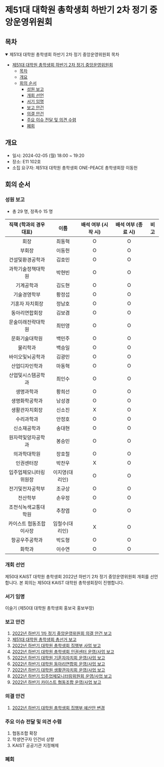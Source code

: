 제51대 대학원 총학생회 하반기 2차 정기 중앙운영위원회 
===

## 목차

<details open>
<summary>제51대 대학원 총학생회 하반기 2차 정기 중앙운영위원회 목차</summary>
  
- [제51대 대학원 총학생회 하반기 2차 정기 중앙운영위원회](#제51대-대학원-총학생회-하반기-2차-정기-중앙운영위원회)
	- [목차](#목차)
	- [개요](#개요)
	- [회의 순서](#회의-순서)
		- [성원 보고](#성원-보고)
		- [개회 선언](#개회-선언)
		- [서기 임명](#서기-임명)
		- [보고 안건](#보고-안건)
		- [의결 안건](#의결-안건)
		- [주요 이슈 전달 및 의견 수렴](#주요-이슈-전달-및-의견-수렴)
		- [폐회](#폐회)
</details>

## 개요 

- 일시: 2024-02-05 (월) 18:00 ~ 19:20
- 장소: E11 102호
- 소집 요구자: 제51대 대학원 총학생회 ONE-PEACE 총학생회장 이동헌

## 회의 순서
### 성원 보고

- 총 29 명, 정족수 15 명  

| 직책 (학과의 경우 대표) | 이름 | 배석 여부 (시작 시) | 배석 여부 (종료 시) | 비고 | 
|:---:|:---:|:---:|:---:|:---:|
| 회장 | 최동혁 | O | O | | 
| 부회장 | 이동헌 | O | O | |
| 건설및환경공학과 | 김호민 | O | O | |
| 과학기술정책대학원 | 박현빈 | O | O | |
| 기계공학과 | 김도현 | O | O | |
| 기술경영학부 | 황정섭 | O | O | |
| 기혼자 자치회장 | 정남호 | O | O | |
| 동아리연합회장 | 김보겸 | O | O | |
| 문술미래전략대학원 | 최민영 | O | O | |
| 문화기술대학원 | 백민주 | O | O | |
| 물리학과 | 백승일 | O | O | |
| 바이오및뇌공학과 | 김광민 | O | O | |
| 산업디자인학과 | 마동혁 | O | O | |
| 산업및시스템공학과 | 최인수 | O | O | |
| 생명과학과 | 황희선 | O | O |  |
| 생명화학공학과 | 남성경 | O | O | |
| 생활관자치회장 | 신소진 | X | O | |
| 수리과학과 | 안정호 | O | O | |
| 신소재공학과 | 송대현 | O | O | |
| 원자력및양자공학과 | 봉승민 | O | O | |
| 의과학대학원 | 장호철 | O | O | |
| 인권센터장 | 박찬우 | X | O | |
| 입주업체모니터링위원장 | 이지영(대리인) | O | O | |
| 전기및전자공학부 | 조규상 | O | O | |
| 전산학부 | 손우정 | O | O | |
| 조천식녹색교통대학원 | 추창엽 | O | O | |
| 카이스트 협동조합 이사장 | 임철수(대리인) | X | O | |
| 항공우주공학과 | 박도형 | O | O | |
| 화학과 | 이수연 | O | O | |

### 개회 선언
제50대 KAIST 대학원 총학생회 2022년 하반기 2차 정기 중앙운영위원회 개회를 선언합니다. 본 회의는 제50대 KAIST 대학원 총학생회장이 진행합니다.

### 서기 임명
이슬기 (제50대 대학원 총학생회 홍보국 홍보부장) 

### 보고 안건
1. [2022년 하반기 1차 정기 중앙운영위원회 의결 안건 보고](보고안건/2022년-하반기-1차-정기-중앙운영위원회-의결-안건-보고.md)
2. [제51대 대학원 총학생회 총선거 보고](보고안건/제51대-중선관위-중운위-보고.md)
3. [2022년 하반기 대학원 총학생회 집행부 사업 보고](보고안건/2022년-하반기-대학원-총학생회-집행부-사업-보고.md)
4. [2022년 하반기 대학원 총학생회 인권센터 운영/사업 보고](보고안건/2022년-하반기-대학원-총학생회-인권센터-운영-사업-보고.md)
5. [2022년 하반기 대학원 기혼자자치회 운영/사업 보고](보고안건/2022년-하반기-대학원-기혼자자치회-운영-사업-보고.md)
6. [2022년 하반기 대학원 동아리연합회 운영/사업 보고](보고안건/2022년-하반기-대학원-동아리연합회-운영-사업-보고.md)
7. [2022년 하반기 대학원 생활관자치회 운영/사업 보고](보고안건/2022년-하반기-대학원-생활관자치회-운영-사업-보고.md)
8. [2022년 하반기 입주업체모니터링위원회 운영/사업 보고](보고안건/2022년-하반기-입주업체모니터링위원회-운영-사업-보고.md)
9. [2022년 하반기 카이스트 협동조합 운영/사업 보고](보고안건/2022년-하반기-카이스트-협동조합-운영-사업-보고.md)

### 의결 안건
1. [2022년 하반기 대학원 총학생회 집행부 예산안 변경](의결안건/2022년-하반기-대학원-총학생회-집행부-예산안-변경.md)

### 주요 이슈 전달 및 의견 수렴
1. 협동조합 확장
2. 학생연구자 인건비 상향
3. KAIST 공공기관 지정해제

### 폐회

